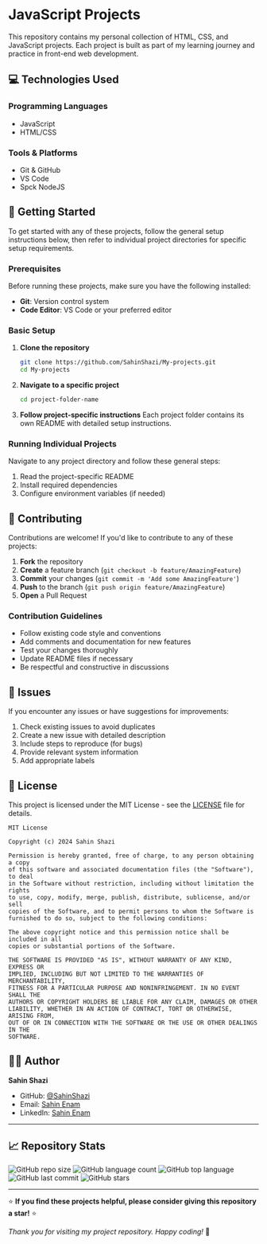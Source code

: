 # JavaScript Projects

This repository contains my personal collection of HTML, CSS, and JavaScript projects.
Each project is built as part of my learning journey and practice in front-end web development.

## 💻 Technologies Used

### Programming Languages
- JavaScript
- HTML/CSS

### Tools & Platforms
- Git & GitHub
- VS Code
- Spck NodeJS

## 🏁 Getting Started

To get started with any of these projects, follow the general setup instructions below, then refer to individual project directories for specific setup requirements.

### Prerequisites

Before running these projects, make sure you have the following installed:

- **Git**: Version control system
- **Code Editor**: VS Code or your preferred editor

### Basic Setup

1. **Clone the repository**
   ```bash
   git clone https://github.com/SahinShazi/My-projects.git
   cd My-projects
   ```

2. **Navigate to a specific project**
   ```bash
   cd project-folder-name
   ```

3. **Follow project-specific instructions**
   Each project folder contains its own README with detailed setup instructions.

### Running Individual Projects

Navigate to any project directory and follow these general steps:

1. Read the project-specific README
2. Install required dependencies
3. Configure environment variables (if needed)

## 🤝 Contributing

Contributions are welcome! If you'd like to contribute to any of these projects:

1. **Fork** the repository
2. **Create** a feature branch (`git checkout -b feature/AmazingFeature`)
3. **Commit** your changes (`git commit -m 'Add some AmazingFeature'`)
4. **Push** to the branch (`git push origin feature/AmazingFeature`)
5. **Open** a Pull Request

### Contribution Guidelines

- Follow existing code style and conventions
- Add comments and documentation for new features
- Test your changes thoroughly
- Update README files if necessary
- Be respectful and constructive in discussions

## 🐛 Issues

If you encounter any issues or have suggestions for improvements:

1. Check existing issues to avoid duplicates
2. Create a new issue with detailed description
3. Include steps to reproduce (for bugs)
4. Provide relevant system information
5. Add appropriate labels

## 📄 License

This project is licensed under the MIT License - see the [LICENSE](LICENSE) file for details.

```
MIT License

Copyright (c) 2024 Sahin Shazi

Permission is hereby granted, free of charge, to any person obtaining a copy
of this software and associated documentation files (the "Software"), to deal
in the Software without restriction, including without limitation the rights
to use, copy, modify, merge, publish, distribute, sublicense, and/or sell
copies of the Software, and to permit persons to whom the Software is
furnished to do so, subject to the following conditions:

The above copyright notice and this permission notice shall be included in all
copies or substantial portions of the Software.

THE SOFTWARE IS PROVIDED "AS IS", WITHOUT WARRANTY OF ANY KIND, EXPRESS OR
IMPLIED, INCLUDING BUT NOT LIMITED TO THE WARRANTIES OF MERCHANTABILITY,
FITNESS FOR A PARTICULAR PURPOSE AND NONINFRINGEMENT. IN NO EVENT SHALL THE
AUTHORS OR COPYRIGHT HOLDERS BE LIABLE FOR ANY CLAIM, DAMAGES OR OTHER
LIABILITY, WHETHER IN AN ACTION OF CONTRACT, TORT OR OTHERWISE, ARISING FROM,
OUT OF OR IN CONNECTION WITH THE SOFTWARE OR THE USE OR OTHER DEALINGS IN THE
SOFTWARE.
```

## 👨‍💻 Author

**Sahin Shazi**
- GitHub: [@SahinShazi](https://github.com/SahinShazi)
- Email: [Sahin Enam](mailto:sahin.enam10@gmail.com)
- LinkedIn: [Sahin Enam](https://www.linkedin.com/in/sahinenam?utm_source=share&utm_campaign=share_via&utm_content=profile&utm_medium=android_app)
---

## 📈 Repository Stats

![GitHub repo size](https://img.shields.io/github/repo-size/SahinShazi/My-projects)
![GitHub language count](https://img.shields.io/github/languages/count/SahinShazi/My-projects)
![GitHub top language](https://img.shields.io/github/languages/top/SahinShazi/My-projects)
![GitHub last commit](https://img.shields.io/github/last-commit/SahinShazi/My-projects)
![GitHub stars](https://img.shields.io/github/stars/SahinShazi/My-projects?style=social)

---

⭐ **If you find these projects helpful, please consider giving this repository a star!** ⭐

*Thank you for visiting my project repository. Happy coding!* 🚀